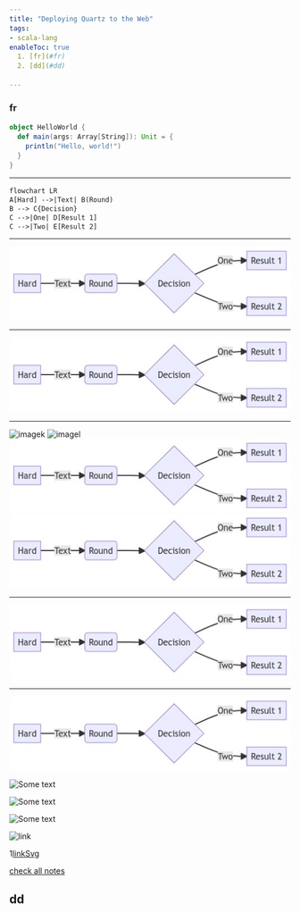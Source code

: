 ```yaml
---
title: "Deploying Quartz to the Web"
tags:
- scala-lang
enableToc: true
  1. [fr](#fr)
  2. [dd](#dd)
    
---
```

### fr

```scala
object HelloWorld {
  def main(args: Array[String]): Unit = {
    println("Hello, world!")
  }
}
```

---

```mermaid
flowchart LR
A[Hard] -->|Text| B(Round)
B --> C{Decision}
C -->|One| D[Result 1]
C -->|Two| E[Result 2]
```

---

![image](images/pako.png)

---

![images](./images/pako.png)

---

![imagek](./quartz/content/notes/images/pako.pngimages/pako.png)
![imagel](quartz/content/notes/images/pako.png)
![imagef](./content/notes/images/pako.png)
![imagef](content/notes/images/pako.png)

---
![image](/content/notes/images/pako.png)

---
![Some text]({{site.url}}{{site.baseurl}}/../images/pako.png)

![Some text]({{site.url}}{{site.baseurl}/content/notes/images/pako.png)

![Some text]({{site.url}}{{site.baseurl}/images/pako.png)

![Some text]({{site.url}}{{site.baseurl}/quartz/content/notes/images/pako.png)

![link](https://mermaid.ink/img/pako:eNo1zkELgkAQhuG_MsypQA919BBkCh2CwLy5HQZ3zCXdjXWXCvW_t0XehocXvhmxNpIxQaGbzjzrlqyDUyH0vjqSlVeI491U8stNkK4K47VcC51-FQ5jxrUalNGz0IdfeNY8QVYVPPjOwea6ePk0E-SLb4MDYIQ9256UDOvjVwS6lnsWmIRTkr2L8NUcOv-Q5DiXyhmLSUPdwBGSd-by1jUmznpeokzRzVL_r-YPVHFK7Q)


1[linkSvg](https://mermaid.ink/svg/pako:eNo1zkELgkAQhuG_MsypQA919BBkCh2CwLy5HQZ3zCXdjXWXCvW_t0XehocXvhmxNpIxQaGbzjzrlqyDUyH0vjqSlVeI491U8stNkK4K47VcC51-FQ5jxrUalNGz0IdfeNY8QVYVPPjOwea6ePk0E-SLb4MDYIQ9256UDOvjVwS6lnsWmIRTkr2L8NUcOv-Q5DiXyhmLSUPdwBGSd-by1jUmznpeokzRzVL_r-YPVHFK7Q)











[check all notes](/notes)

## dd
